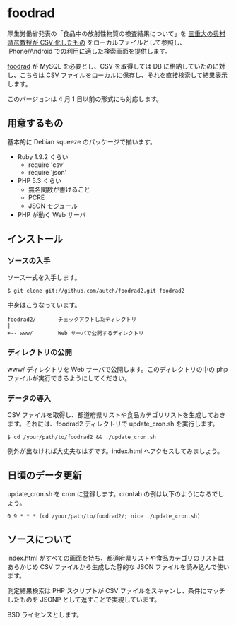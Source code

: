 # foodrad

厚生労働省発表の「食品中の放射性物質の検査結果について」を [三重大の奥村晴彦教授が CSV 化したもの](http://oku.edu.mie-u.ac.jp/~okumura/stat/data/mhlw/) をローカルファイルとして参照し、iPhone/Android での利用に適した検索画面を提供します。

[foodrad](https://github.com/autch/foodrad) が MySQL を必要とし、CSV を取得しては DB に格納していたのに対し、こちらは CSV ファイルをローカルに保存し、それを直接検索して結果表示します。

このバージョンは 4 月 1 日以前の形式にも対応します。


## 用意するもの

基本的に Debian squeeze のパッケージで揃います。

- Ruby 1.9.2 くらい
  - require 'csv'
  - require 'json'
- PHP 5.3 くらい
  - 無名関数が書けること
  - PCRE
  - JSON モジュール
- PHP が動く Web サーバ


## インストール

### ソースの入手

ソース一式を入手します。

    $ git clone git://github.com/autch/foodrad2.git foodrad2

中身はこうなっています。

    foodrad2/		チェックアウトしたディレクトリ
    |
    +-- www/		Web サーバで公開するディレクトリ

### ディレクトリの公開

www/ ディレクトリを Web サーバで公開します。このディレクトリの中の php ファイルが実行できるようにしてください。


### データの導入

CSV ファイルを取得し、都道府県リストや食品カテゴリリストを生成しておきます。それには、foodrad2 ディレクトリで update_cron.sh を実行します。

    $ cd /your/path/to/foodrad2 && ./update_cron.sh

例外が出なければ大丈夫なはずです。index.html へアクセスしてみましょう。


## 日頃のデータ更新

update_cron.sh を cron に登録します。crontab の例は以下のようになるでしょう。

    0 9 * * * (cd /your/path/to/foodrad2/; nice ./update_cron.sh)


## ソースについて

index.html がすべての画面を持ち、都道府県リストや食品カテゴリのリストはあらかじめ CSV ファイルから生成した静的な JSON ファイルを読み込んで使います。

測定結果検索は PHP スクリプトが CSV ファイルをスキャンし、条件にマッチしたものを JSONP として返すことで実現しています。

BSD ライセンスとします。
